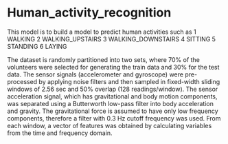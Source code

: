 # Human_activity_recognition

This model is to build a model to predict human activities such as 
1 WALKING
2 WALKING_UPSTAIRS
3 WALKING_DOWNSTAIRS
4 SITTING
5 STANDING
6 LAYING

The dataset is randomly partitioned into two sets, where 70% of the volunteers were selected for generating the train data and 30% for the test data. The sensor signals (accelerometer and gyroscope) were pre-processed by applying noise filters and then sampled in fixed-width sliding windows of 2.56 sec and 50% overlap (128 readings/window).
The sensor acceleration signal, which has gravitational and body motion components, was separated using a Butterworth low-pass filter into body acceleration and gravity. The gravitational force is assumed to have only low frequency components, therefore a filter with 0.3 Hz cutoff frequency was used. From each window, a vector of features was obtained by calculating variables from the time and frequency domain.
